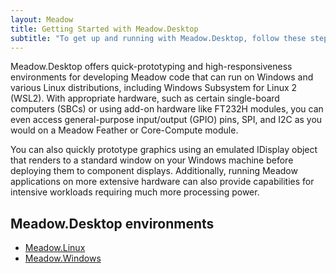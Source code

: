 ```yaml
---
layout: Meadow
title: Getting Started with Meadow.Desktop
subtitle: "To get up and running with Meadow.Desktop, follow these steps:"
---
```


Meadow.Desktop offers quick-prototyping and high-responsiveness environments for developing Meadow code that can run on Windows and various Linux distributions, including Windows Subsystem for Linux 2 (WSL2). With appropriate hardware, such as certain single-board computers (SBCs) or using add-on hardware like FT232H modules, you can even access general-purpose input/output (GPIO) pins, SPI, and I2C as you would on a Meadow Feather or Core-Compute module.

You can also quickly prototype graphics using an emulated IDisplay object that renders to a standard window on your Windows machine before deploying them to component displays. Additionally, running Meadow applications on more extensive hardware can also provide capabilities for intensive workloads requiring much more processing power.

## Meadow.Desktop environments

* [Meadow.Linux](Getting_Started_Linux/)
* [Meadow.Windows](Getting_Started_Windows/)
